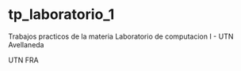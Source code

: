 # tp_laboratorio_1
Trabajos practicos de la materia Laboratorio de computacion I - UTN Avellaneda

UTN FRA
